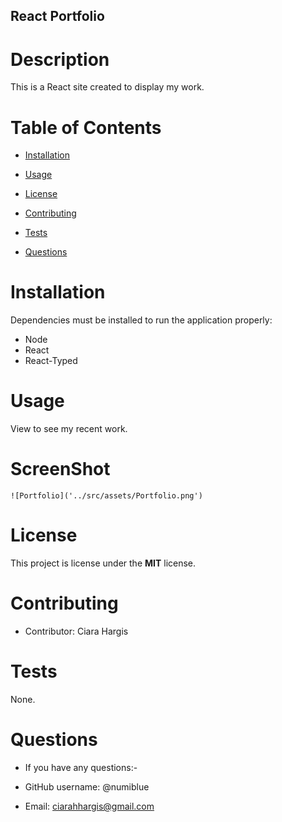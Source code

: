 ## React Portfolio
# Description
This is a React site created to display my work.
# Table of Contents

 * [Installation](#installation)

 * [Usage](#usage)

 * [License](#license)

 * [Contributing](#contributing)

 * [Tests](#tests)

 * [Questions](#questions)

 # Installation


 Dependencies must be installed to run the application properly: 

 * Node
 * React
 * React-Typed
 


 # Usage

 View to see my recent work.

# ScreenShot

    ![Portfolio]('../src/assets/Portfolio.png')
    

 # License

 This project is license under the **MIT** license.


 # Contributing

 * Contributor: Ciara Hargis

 # Tests

None.

 # Questions

 * If you have any questions:-

 * GitHub username: @numiblue

 * Email: ciarahhargis@gmail.com
